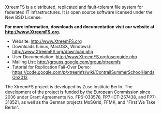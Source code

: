 XtreemFS is a distributed, replicated and fault-tolerant file system for federated IT infrastructures. It is open source software licensed under the New BSD License.

**For more information, downloads and documentation visit our website at http://www.XtreemFS.org.**

 * Website: http://www.XtreemFS.org
 * Downloads (Linux, MacOSX, Windows): http://www.XtreemFS.org/download.php
 * User Documentation: http://www.XtreemFS.org/userguide.php
 * Mailing List: http://groups.google.com/group/xtreemfs
 * Tutorial for Replication Fail-Over Demo: https://code.google.com/p/xtreemfs/wiki/ContrailSummerSchoolHandsOn2013

The XtreemFS project is developed by Zuse Institute Berlin. The development of the project is funded by the European Commission since 2006 under Grant Agreements No. FP6-033576, FP7-ICT-257438, and FP7-318521, as well as the German projects MoSGrid, FFMK, and "First We Take Berlin".
